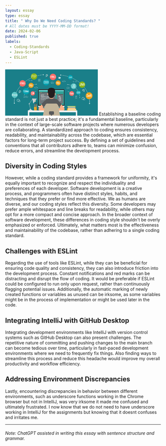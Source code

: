 ```yaml
---
layout: essay
type: essay
title: " Why Do We Need Coding Standards? "
# All dates must be YYYY-MM-DD format!
date: 2024-02-06
published: true
labels:
  - Coding-Standards
  - Java-Script
  - ESLint
---
```

<img width="300px" class="rounded float-start pe-4" src="../img/code1.jpeg">
Establishing a baseline coding standard is not just a best practice; it's a fundamental baseline, particularly in the context of large-scale software projects where numerous developers are collaborating. A standardized approach to coding ensures consistency, readability, and maintainability across the codebase, which are essential factors for long-term project success. By defining a set of guidelines and conventions that all contributors adhere to, teams can minimize confusion, reduce errors, and streamline the development process.

## Diversity in Coding Styles
However, while a coding standard provides a framework for uniformity, it's equally important to recognize and respect the individuality and preferences of each developer. Software development is a creative process, and programmers often have distinct styles, habits, and techniques that they prefer or find more effective. We as humans are diverse, and our coding styles reflect this diversity. Some developers may prefer ample whitespace and line breaks for readability, while others may opt for a more compact and concise approach. In the broader context of software development, these differences in coding style shouldn't be overly emphasized or enforced. Ultimately, what matters most is the effectiveness and maintainability of the codebase, rather than adhering to a single coding standard.

## Challenges with ESLint
Regarding the use of tools like ESLint, while they can be beneficial for ensuring code quality and consistency, they can also introduce friction into the development process. Constant notifications and red marks can be distracting and disrupt the flow of coding. It would be preferable if ESLint could be configured to run only upon request, rather than continuously flagging potential issues. Additionally, the automatic marking of newly created functions or variables as unused can be irksome, as some variables might be in the process of implementation or might be used later in the code.

## Integrating IntelliJ with GitHub Desktop
Integrating development environments like IntelliJ with version control systems such as GitHub Desktop can also present challenges. The repetitive nature of committing and pushing changes to the main branch can become tedious over time, particularly in fast-paced development environments where we need to frequently fix things. Also finding ways to streamline this process and reduce this headache would improve my overall productivity and workflow efficiency.

## Addressing Environment Discrepancies
Lastly, encountering discrepancies in behavior between different environments, such as underscore functions working in the Chrome browser but not in IntelliJ, was very irksome it made me confused and ultimately frustrated. I now know that we do not need to have underscore working in IntelliJ for the assignments but knowing that it doesnt confuses and irritates me. 


<hr>

###### Note: ChatGPT assisted in writing this essay with sentence structure and grammar.

